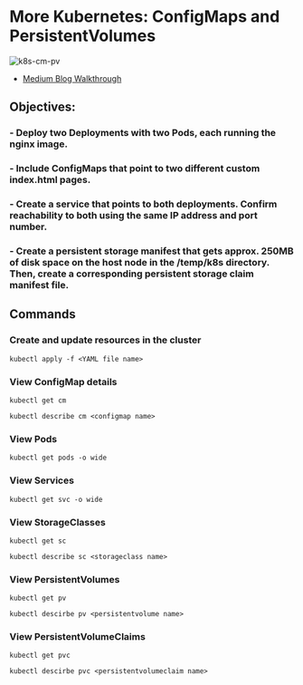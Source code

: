 # More Kubernetes: ConfigMaps and PersistentVolumes

![k8s-cm-pv](https://user-images.githubusercontent.com/116639830/218748652-04c37eb0-5357-4c78-b104-9721a3b154ba.png)

- [Medium Blog Walkthrough](https://medium.com/@dahmearjohnson/more-kubernetes-configmaps-and-persistentvolumes-7df6119ba58a "<more-kubernetes-configmaps-and-persistentvolumes-7df6119ba58a> Medium Blog Walkthrough")

## Objectives:

### - Deploy two Deployments with two Pods, each running the nginx image.
### - Include ConfigMaps that point to two different custom index.html pages.
### - Create a service that points to both deployments. Confirm reachability to both using the same IP address and port number.
### - Create a persistent storage manifest that gets approx. 250MB of disk space on the host node in the /temp/k8s directory. Then, create a corresponding persistent storage claim manifest file.

## Commands

### Create and update resources in the cluster
`kubectl apply -f <YAML file name>`

### View ConfigMap details
`kubectl get cm`

`kubectl describe cm <configmap name>`

### View Pods
`kubectl get pods -o wide`

### View Services
`kubectl get svc -o wide`

### View StorageClasses
`kubectl get sc`

`kubectl describe sc <storageclass name>`

### View PersistentVolumes
`kubectl get pv`

`kubectl descirbe pv <persistentvolume name>`

### View PersistentVolumeClaims
`kubectl get pvc`

`kubectl descirbe pvc <persistentvolumeclaim name>`
